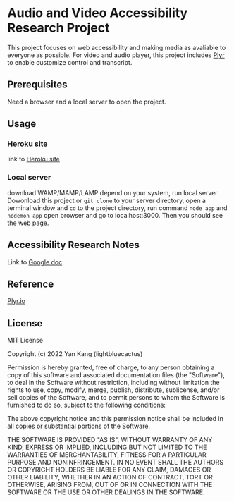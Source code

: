 # Audio and Video Accessibility Research Project

This project focuses on web accessibility and making media as avaliable to everyone as possible.
For video and audio player, this project includes [Plyr](https://plyr.io/) to enable customize control and transcript.

## Prerequisites
Need a browser and a local server to open the project.

## Usage

### Heroku site
link to [Heroku site](https://av-accessibility-research.herokuapp.com/)

### Local server
download WAMP/MAMP/LAMP depend on your system, run local server. Dowonload this project or `git clone` to your server directory, open a terminal window and `cd` to the project directory, run command `node app` and `nodemon app` open browser and go to localhost:3000. Then you should see the web page.

## Accessibility Research Notes
Link to [Google doc](https://docs.google.com/document/d/1qWBWbYDoQ2mLjWf4LzWKDPmHa7Y5VLVACSZpT0pqX6s/edit?usp=sharing)

## Reference
[Plyr.io](https://plyr.io/)

## License
MIT License

Copyright (c) 2022 Yan Kang (lightbluecactus)

Permission is hereby granted, free of charge, to any person obtaining a copy
of this software and associated documentation files (the "Software"), to deal
in the Software without restriction, including without limitation the rights
to use, copy, modify, merge, publish, distribute, sublicense, and/or sell
copies of the Software, and to permit persons to whom the Software is
furnished to do so, subject to the following conditions:

The above copyright notice and this permission notice shall be included in all
copies or substantial portions of the Software.

THE SOFTWARE IS PROVIDED "AS IS", WITHOUT WARRANTY OF ANY KIND, EXPRESS OR
IMPLIED, INCLUDING BUT NOT LIMITED TO THE WARRANTIES OF MERCHANTABILITY,
FITNESS FOR A PARTICULAR PURPOSE AND NONINFRINGEMENT. IN NO EVENT SHALL THE
AUTHORS OR COPYRIGHT HOLDERS BE LIABLE FOR ANY CLAIM, DAMAGES OR OTHER
LIABILITY, WHETHER IN AN ACTION OF CONTRACT, TORT OR OTHERWISE, ARISING FROM,
OUT OF OR IN CONNECTION WITH THE SOFTWARE OR THE USE OR OTHER DEALINGS IN THE
SOFTWARE.